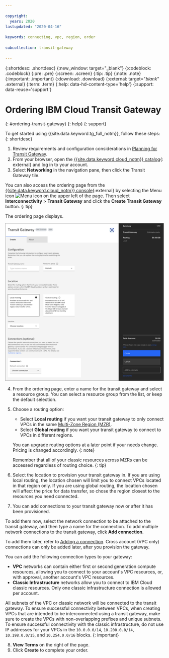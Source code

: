 ```yaml
---

copyright:
  years: 2020
lastupdated: "2020-04-16"

keywords: connecting, vpc, region, order

subcollection: transit-gateway

---
```


{:shortdesc: .shortdesc}
{:new_window: target="_blank"}
{:codeblock: .codeblock}
{:pre: .pre}
{:screen: .screen}
{:tip: .tip}
{:note: .note}
{:important: .important}
{:download: .download}
{:external: target="_blank_" .external}
{:term: .term}
{:help: data-hd-content-type='help'}
{:support: data-reuse='support'}

# Ordering IBM Cloud Transit Gateway
{: #ordering-transit-gateway}
{: help}
{: support}

To get started using {{site.data.keyword.tg_full_notm}}, follow these steps:
{: shortdesc}

1. Review requirements and configuration considerations in [Planning for Transit Gateway](/docs/transit-gateway?topic=transit-gateway-helpful-tips).
2. From your browser, open the [{{site.data.keyword.cloud_notm}} catalog](https://cloud.ibm.com/catalog){: external} and log in to your account.
3. Select **Networking** in the navigation pane, then click the Transit Gateway tile.

  You can also access the ordering page from the [{{site.data.keyword.cloud_notm}} console](https://cloud.ibm.com){:external} by selecting the Menu icon ![Menu icon](../../icons/icon_hamburger.svg) on the upper left of the page. Then select **Interconnectivity** > **Transit Gateway** and click the **Create Transit Gateway** button.
  {: tip}

  The ordering page displays.

  ![Transit gateway ordering page](images/tg-ordering.png "Transit gateway ordering page")

4. From the ordering page, enter a name for the transit gateway and select a resource group. You can select a resource group from the list, or keep the default selection.

5. Choose a routing option:

   * Select **Local routing** if you want your transit gateway to only connect VPCs in the same [Multi-Zone Region (MZR)](/docs/overview?topic=overview-locations#mzr-table).
   * Select **Global routing** if you want your transit gateway to connect to VPCs in different regions.

   You can upgrade routing options at a later point if your needs change. Pricing is changed accordingly.
   {: note}

   Remember that all of your classic resources across MZRs can be accessed regardless of routing choice.
   {: tip}

6. Select the location to provision your transit gateway in. If you are using local routing, the location chosen will limit you to connect VPCs located in that region only. If you are using global routing, the location chosen will affect the price for data transfer, so chose the region closest to the resources you need connected.

7. You can add connections to your transit gateway now or after it has been provisioned.

  To add them now, select the network connection to be attached to the transit gateway, and then type a name for the connection. To add multiple network connections to the transit gateway, click **Add connection**.

  To add them later, refer to [Adding a connection](/docs/transit-gateway?topic=transit-gateway-edit-gateway#adding-connections). Cross account (VPC only) connections can only be added later, after you provision the gateway.

  You can add the following connection types to your gateway:

   * **VPC** networks can contain either first or second generation compute resources, allowing you to connect to your account's VPC resources, or, with approval, another account's VPC resources.
   * **Classic Infrastructure** networks allow you to connect to IBM Cloud classic resources. Only one classic infrastructure connection is allowed per account.

  All subnets of the VPC or classic network will be connected to the transit gateway. To ensure successful connectivity between VPCs, when creating VPCs that are intended to be interconnected using a transit gateway, make sure to create the VPCs with non-overlapping prefixes and unique subnets. To ensure successful connectivity with the classic infrastructure, do not use IP addresses for your VPCs in the `10.0.0.0/14`, `10.200.0.0/14`, `10.198.0.0/15`, and `10.254.0.0/16` blocks.
  {: important}

8. **View Terms** on the right of the page.
9. Click **Create** to complete your order.
